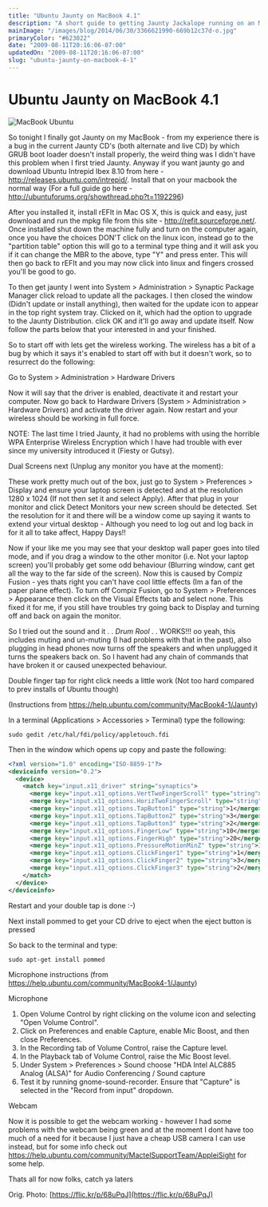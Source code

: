 ```yaml
---
title: "Ubuntu Jaunty on MacBook 4.1"
description: "A short guide to getting Jaunty Jackalope running on an MacBook 4.1"
mainImage: "/images/blog/2014/06/30/3366621990-669b12c37d-o.jpg"
primaryColor: "#623022"
date: "2009-08-11T20:16:06-07:00"
updatedOn: "2009-08-11T20:16:06-07:00"
slug: "ubuntu-jaunty-on-macbook-4-1"
---
```


# Ubuntu Jaunty on MacBook 4.1

![MacBook Ubuntu](/images/blog/2009/08/macBookUbuntu.png)

So tonight I finally got Jaunty on my MacBook - from my experience there is a bug in the current Jaunty CD's (both alternate and live CD) by which GRUB boot loader doesn't install properly, the weird thing was I didn't have this problem when I first tried Jaunty. Anyway if you want jaunty go and download Ubuntu Intrepid Ibex 8.10 from here - <http://releases.ubuntu.com/intrepid/>. Install that on your macbook the normal way (For a full guide go here - <http://ubuntuforums.org/showthread.php?t=1192296>)

After you installed it, install rEFIt in Mac OS X, this is quick and easy, just download and run the mpkg file from this site - <http://refit.sourceforge.net/>. Once installed shut down the machine fully and turn on the computer again, once you have the choices DON'T click on the linux icon, instead go to the "partition table" option this will go to a terminal type thing and it will ask you if it can change the MBR to the above, type "Y" and press enter. This will then go back to rEFIt and you may now click into linux and fingers crossed you'll be good to go.

To then get jaunty I went into System > Administration > Synaptic Package Manager click reload to update all the packages. I then closed the window (Didn't update or install anything), then waited for the update icon to appear in the top right system tray. Clicked on it, which had the option to upgrade to the Jaunty Distribution. click OK and it'll go away and update itself. Now follow the parts below that your interested in and your finished.

So to start off with lets get the wireless working. The wireless has a bit of a bug by which it says it's enabled to start off with but it doesn't work, so to resurrect do the following:

Go to System > Administration > Hardware Drivers

Now it will say that the driver is enabled, deactivate it and restart your computer. Now go back to Hardware Drivers (System > Administration > Hardware Drivers) and activate the driver again. Now restart and your wireless should be working in full force.

NOTE: The last time I tried Jaunty, it had no problems with using the horrible WPA Enterprise Wireless Encryption which I have had trouble with ever since my university introduced it (Fiesty or Gutsy).

Dual Screens next (Unplug any monitor you have at the moment):

These work pretty much out of the box, just go to System > Preferences > Display and ensure your laptop screen is detected and at the resolution 1280 x 1024 (If not then set it and select Apply). After that plug in your monitor and click Detect Monitors your new screen should be detected. Set the resolution for it and there will be a window come up saying it wants to extend your virtual desktop - Although you need to log out and log back in for it all to take affect, Happy Days!!

Now if your like me you may see that your desktop wall paper goes into tiled mode, and if you drag a window to the other monitor (i.e. Not your laptop screen) you'll probably get some odd behaviour (Blurring window, cant get all the way to the far side of the screen). Now this is caused by Compiz Fusion - yes thats right you can't have cool little effects (Im a fan of the paper plane effect). To turn off Compiz Fusion, go to System > Preferences > Appearance then click on the Visual Effects tab and select none. This fixed it for me, if you still have troubles try going back to Display and turning off and back on again the monitor.

So I tried out the sound and it . . *Drum Rool* . . WORKS!!! oo yeah, this includes muting and un-muting (I had problems with that in the past), also plugging in head phones now turns off the speakers and when unplugged it turns the speakers back on. So I havent had any chain of commands that have broken it or caused unexpected behaviour.

Double finger tap for right click needs a little work (Not too hard compared to prev installs of Ubuntu though)

(Instructions from <https://help.ubuntu.com/community/MacBook4-1/Jaunty>)

In a terminal (Applications > Accessories > Terminal) type the following:

`sudo gedit /etc/hal/fdi/policy/appletouch.fdi`

Then in the window which opens up copy and paste the following:

```xml
<?xml version="1.0" encoding="ISO-8859-1"?>
<deviceinfo version="0.2">
  <device>
    <match key="input.x11_driver" string="synaptics">
      <merge key="input.x11_options.VertTwoFingerScroll" type="string">1</merge>
      <merge key="input.x11_options.HorizTwoFingerScroll" type="string">1</merge>
      <merge key="input.x11_options.TapButton1" type="string">1</merge>
      <merge key="input.x11_options.TapButton2" type="string">3</merge>
      <merge key="input.x11_options.TapButton3" type="string">2</merge>
      <merge key="input.x11_options.FingerLow" type="string">10</merge>
      <merge key="input.x11_options.FingerHigh" type="string">20</merge>
      <merge key="input.x11_options.PressureMotionMinZ" type="string">10</merge>
      <merge key="input.x11_options.ClickFinger1" type="string">1</merge>
      <merge key="input.x11_options.ClickFinger2" type="string">3</merge>
      <merge key="input.x11_options.ClickFinger3" type="string">2</merge>
    </match>
  </device>
</deviceinfo>
```

Restart and your double tap is done :-)

Next install pommed to get your CD drive to eject when the eject button is pressed

So back to the terminal and type:

`sudo apt-get install pommed`

Microphone instructions (from <https://help.ubuntu.com/community/MacBook4-1/Jaunty>)

Microphone

1. Open Volume Control by right clicking on the volume icon and selecting "Open Volume Control".
2. Click on Preferences and enable Capture, enable Mic Boost, and then close Preferences.
3. In the Recording tab of Volume Control, raise the Capture level.
4. In the Playback tab of Volume Control, raise the Mic Boost level.
5. Under System > Preferences > Sound choose "HDA Intel ALC885 Analog (ALSA)" for Audio Conferencing / Sound capture
6. Test it by running gnome-sound-recorder. Ensure that "Capture" is selected in the "Record from input" dropdown.

Webcam

Now it is possible to get the webcam working - however I had some problems with the webcam being green and at the moment I dont have too much of a need for it because I just have a cheap USB camera I can use instead, but for some info check out <https://help.ubuntu.com/community/MactelSupportTeam/AppleiSight> for some help.

Thats all for now folks, catch ya laters

Orig. Photo: [https://flic.kr/p/68uPqJ](https://flic.kr/p/68uPqJ)